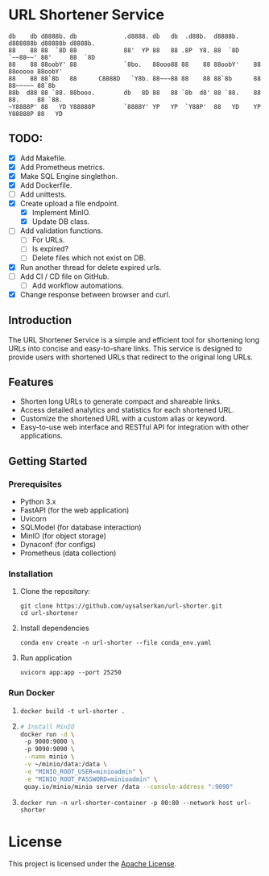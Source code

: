 # URL Shortener Service

```text
db    db d8888b. db             .d8888. db   db  .d88b.  d8888b. d888888b d88888b d8888b.
88    88 88  `8D 88             88'  YP 88   88 .8P  Y8. 88  `8D `~~88~~' 88'     88  `8D
88    88 88oobY' 88             `8bo.   88ooo88 88    88 88oobY'    88    88ooooo 88oobY'
88    88 88`8b   88      C8888D   `Y8b. 88~~~88 88    88 88`8b      88    88~~~~~ 88`8b  
88b  d88 88 `88. 88booo.        db   8D 88   88 `8b  d8' 88 `88.    88    88.     88 `88.
~Y8888P' 88   YD Y88888P        `8888Y' YP   YP  `Y88P'  88   YD    YP    Y88888P 88   YD

```

## TODO:

* [x] Add Makefile.
* [x] Add Prometheus metrics.
* [x] Make SQL Engine singlethon.
* [x] Add Dockerfile.
* [ ] Add unittests.
* [x] Create upload a file endpoint.
  * [x] Implement MinIO.
  * [x] Update DB class.
* [ ] Add validation functions.
  * [ ] For URLs.
  * [ ] Is expired?
  * [ ] Delete files which not exist on DB.
* [x] Run another thread for delete expired urls.
* [ ] Add CI / CD file on GitHub.
  * [ ] Add workflow automations.
* [x] Change response between browser and curl.

## Introduction

The URL Shortener Service is a simple and efficient tool for shortening long URLs into concise and easy-to-share links. This service is designed to provide users with shortened URLs that redirect to the original long URLs.

## Features

- Shorten long URLs to generate compact and shareable links.
- Access detailed analytics and statistics for each shortened URL.
- Customize the shortened URL with a custom alias or keyword.
- Easy-to-use web interface and RESTful API for integration with other applications.

## Getting Started

### Prerequisites

- Python 3.x
- FastAPI (for the web application)
- Uvicorn
- SQLModel (for database interaction)
- MinIO (for object storage)
- Dynaconf (for configs)
- Prometheus (data collection)

### Installation

1. Clone the repository:

   ```shell
   git clone https://github.com/uysalserkan/url-shorter.git
   cd url-shortener
    ```

2. Install dependencies

   ```shell
   conda env create -n url-shorter --file conda_env.yaml
   ```

3. Run application

   ```shell
   uvicorn app:app --port 25250
   ```

### Run Docker

1. ```shell
   docker build -t url-shorter .
   ```

2. ```bash
   # Install MinIO
   docker run -d \                                                        
    -p 9000:9000 \      
    -p 9090:9090 \
    --name minio \
    -v ~/minio/data:/data \
    -e "MINIO_ROOT_USER=minioadmin" \
    -e "MINIO_ROOT_PASSWORD=minioadmin" \
    quay.io/minio/minio server /data --console-address ":9090"
   ``` 

3. ```shell
   docker run -n url-shorter-container -p 80:80 --network host url-shorter
   ```

# License

This project is licensed under the [Apache License](LICENSE).
